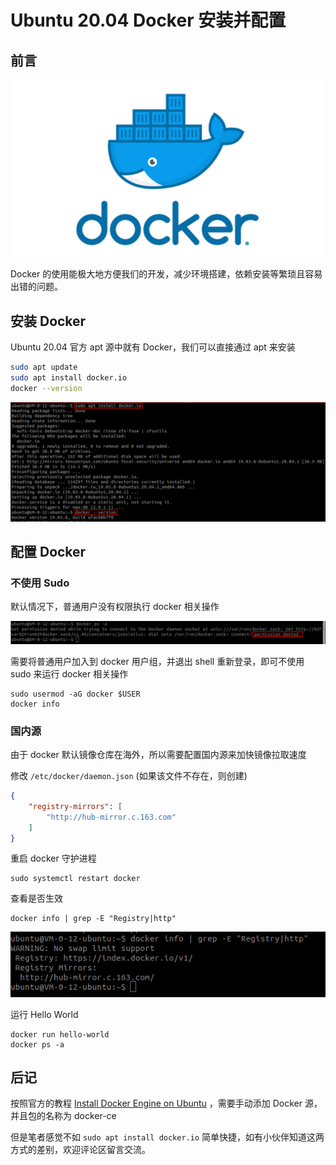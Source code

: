 # Ubuntu 20.04 Docker 安装并配置

## 前言

![image-20201019225154287](image/image-20201019225154287.png)

Docker 的使用能极大地方便我们的开发，减少环境搭建，依赖安装等繁琐且容易出错的问题。

## 安装 Docker

Ubuntu 20.04 官方 apt 源中就有 Docker，我们可以直接通过 apt 来安装

```bash
sudo apt update
sudo apt install docker.io
docker --version
```

![image-20201027234745537](image/image-20201027234745537.png)

## 配置 Docker

### 不使用 Sudo

默认情况下，普通用户没有权限执行 docker 相关操作

![image-20201028001311038](image/image-20201028001311038.png)

需要将普通用户加入到 docker 用户组，并退出 shell 重新登录，即可不使用 sudo 来运行 docker 相关操作

```shell
sudo usermod -aG docker $USER
docker info
```

### 国内源

由于 docker 默认镜像仓库在海外，所以需要配置国内源来加快镜像拉取速度

修改 ``/etc/docker/daemon.json`` (如果该文件不存在，则创建)

```json
{
	"registry-mirrors": [
		"http://hub-mirror.c.163.com"
	]
}
```

重启 docker 守护进程

```shell
sudo systemctl restart docker
```

查看是否生效

```shell
docker info | grep -E "Registry|http"
```

![image-20201028002906444](image/image-20201028002906444.png)

运行 Hello World

```shell
docker run hello-world
docker ps -a
```

## 后记

按照官方的教程 [Install Docker Engine on Ubuntu](https://docs.docker.com/engine/install/ubuntu/) ，需要手动添加 Docker 源，并且包的名称为 docker-ce

但是笔者感觉不如 ``sudo apt install docker.io`` 简单快捷，如有小伙伴知道这两方式的差别，欢迎评论区留言交流。